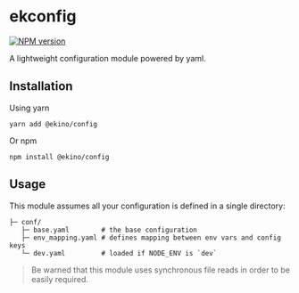 # ekconfig

[![NPM version][npm-image]][npm-url]

A lightweight configuration module powered by yaml.

## Installation

Using yarn

```
yarn add @ekino/config
```

Or npm

```
npm install @ekino/config
```

## Usage

This module assumes all your configuration is defined in a single directory:

```
├─ conf/
   ├─ base.yaml        # the base configuration
   ├─ env_mapping.yaml # defines mapping between env vars and config keys
   └─ dev.yaml         # loaded if NODE_ENV is `dev`
```

> Be warned that this module uses synchronous file reads in order to be easily required.

[npm-image]: https://img.shields.io/npm/v/@ekino/config.svg?style=flat-square
[npm-url]: https://www.npmjs.com/package/@ekino/config
